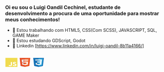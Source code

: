 ### Oi eu sou o Luigi Oandil Cechinel, estudante de desenvolvimento a procura de uma oportunidade para mostrar meus conhecimentos!

- 🔭 Estou trabalhando com HTML5, CSS(Com SCSS), JAVASCRIPT, SQL, GAME Maker
- 🌱 Estou estudando GDScript, Godot
- 🌱 Linkedin [https://www.linkedin.com/in/luigi-oandil-8b11a4166/]

<div align="center">
  <a href="https://github.com/LuigiOC">

</div>
<div style="display: inline-block"><br>
  <img align="center" alt="Luigi-Js" height="30" width="40" src="https://raw.githubusercontent.com/devicons/devicon/master/icons/javascript/javascript-plain.svg">
  <img align="center" alt="Luigi-HTML" height="30" width="40" src="https://raw.githubusercontent.com/devicons/devicon/master/icons/html5/html5-original.svg">
  <img align="center" alt="Luigi-CSS" height="30" width="40" src="https://raw.githubusercontent.com/devicons/devicon/master/icons/css3/css3-original.svg">
  
</div>
  
 
<div> 
  
 
</div>

